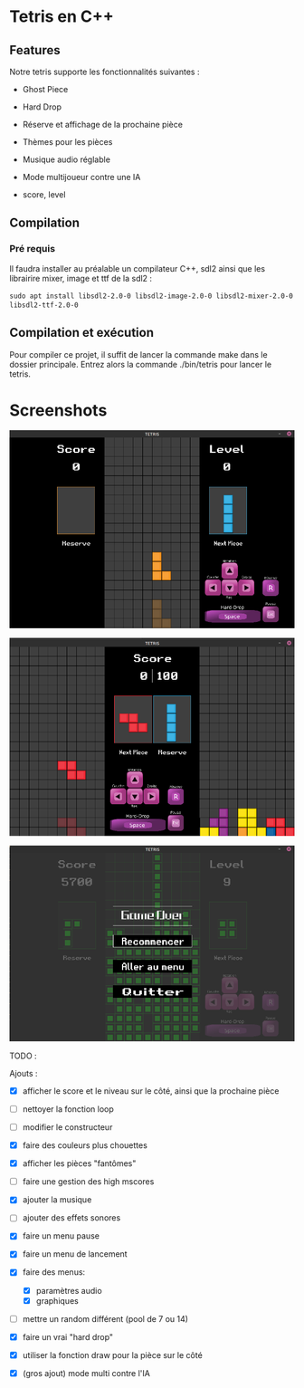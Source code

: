 # Tetris en C++

## Features

Notre tetris supporte les fonctionnalités suivantes :

- Ghost Piece

- Hard Drop

- Réserve et affichage de la prochaine pièce

- Thèmes pour les pièces

- Musique audio réglable

- Mode multijoueur contre une IA

- score, level

## Compilation

### Pré requis

Il faudra installer au préalable un compilateur C++, sdl2 ainsi que les librairire mixer, image et ttf de la sdl2 : 

```shell
sudo apt install libsdl2-2.0-0 libsdl2-image-2.0-0 libsdl2-mixer-2.0-0 libsdl2-ttf-2.0-0
```

## Compilation et exécution

Pour compiler ce projet, il suffit de lancer la commande make dans le dossier principale. Entrez alors la commande ./bin/tetris pour lancer le tetris. 

# Screenshots

![](.ressources/2021-04-17-12-05-31-image.png)

![](.ressources/2021-04-17-12-06-14-image.png)

![](.ressources/2021-04-17-12-09-21-image.png)

TODO :

Ajouts :

- [x] afficher le score et le niveau sur le côté, ainsi que la prochaine pièce

- [ ] nettoyer la fonction loop

- [ ] modifier le constructeur

- [x] faire des couleurs plus chouettes

- [x] afficher les pièces "fantômes"

- [ ] faire une gestion des high mscores

- [x] ajouter la musique

- [ ] ajouter des effets sonores

- [x] faire un menu pause

- [x] faire un menu de lancement

- [x] faire des menus:
  
  - [x] paramètres audio
  - [x] graphiques

- [ ] mettre un random différent (pool de 7 ou 14)

- [x] faire un vrai "hard drop"

- [x] utiliser la fonction draw pour la pièce sur le côté

- [x] (gros ajout) mode multi contre l'IA
